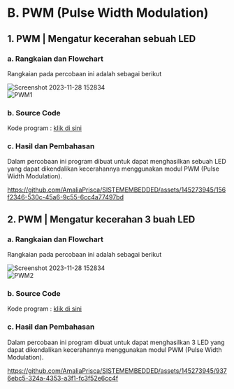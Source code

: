 # B. PWM (Pulse Width Modulation)

## 1. PWM | Mengatur kecerahan sebuah LED

### a. Rangkaian dan Flowchart
Rangkaian pada percobaan ini adalah sebagai berikut


![Screenshot 2023-11-28 152834](https://github.com/AmaliaPrisca/SISTEMEMBEDDED/assets/145273945/c3861aaa-f52f-45e6-87cf-d19d998e8d3a)
<br>
![PWM1](https://github.com/AmaliaPrisca/SISTEMEMBEDDED/assets/145273945/701a1487-9403-4a6d-a219-b3d6aac625a8)


### b. Source Code
Kode program : <a href="PWM/PWM_1/PWM_1.ino">klik di sini</a>

### c. Hasil dan Pembahasan
Dalam percobaan ini program dibuat untuk dapat menghasilkan sebuah LED yang dapat dikendalikan kecerahannya menggunakan modul PWM (Pulse Width Modulation).

https://github.com/AmaliaPrisca/SISTEMEMBEDDED/assets/145273945/156f2346-530c-45a6-9c55-6cc4a77497bd



## 2. PWM | Mengatur kecerahan 3 buah LED

### a. Rangkaian dan Flowchart
Rangkaian pada percobaan ini adalah sebagai berikut

![Screenshot 2023-11-28 152834](https://github.com/AmaliaPrisca/SISTEMEMBEDDED/assets/145273945/e33b8a3a-ce10-4854-a352-504b09efb6c9)
<br>
![PWM2](https://github.com/AmaliaPrisca/SISTEMEMBEDDED/assets/145273945/61d3173e-9401-4f42-862e-a6d91ce49129)


### b. Source Code
Kode program : <a href="PWM/PWM_2/PWM_2.ino">klik di sini</a>

### c. Hasil dan Pembahasan
Dalam percobaan ini program dibuat untuk dapat menghasilkan 3 LED yang dapat dikendalikan kecerahannya menggunakan modul PWM (Pulse Width Modulation).

https://github.com/AmaliaPrisca/SISTEMEMBEDDED/assets/145273945/9376ebc5-324a-4353-a3f1-fc3f52e6cc4f

